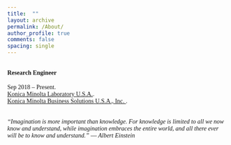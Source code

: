 ```yaml
---
title:  ""
layout: archive
permalink: /About/
author_profile: true
comments: false
spacing: single
---
```


**<br/><span style="font-family:Times New Roman; font-size:1 em;"> Research Engineer </span><br/>**
<br/><span style="font-family:Times New Roman; font-size:0.8 em;"> Sep 2018 – Present.  
[Konica Minolta Laboratory U.S.A.](https://research.konicaminolta.com/).  
[Konica Minolta Business Solutions U.S.A., Inc. ](https://kmbs.konicaminolta.us/).</span><br/>

<br/><span style="font-family:Times New Roman; font-size:1 em; font-style: italic">“Imagination is more important than knowledge. For knowledge is limited to all we now know and understand, while imagination embraces the entire world, and all there ever will be to know and understand.”            ― Albert Einstein </span><br/>



